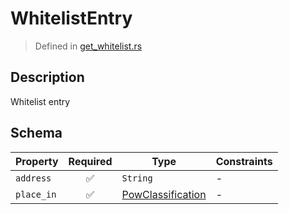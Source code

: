 # WhitelistEntry
> Defined in [get_whitelist.rs](../../../../../interface/src/interface/routes/native/get_whitelist.rs)

## Description
Whitelist entry

## Schema

| Property | Required | Type | Constraints |
| --- | :---: | --- | --- |
| `address` | ✅ | `String` |  -  |
| `place_in` | ✅ | [PowClassification](../../../pow/PowClassification.md) |  -  |


